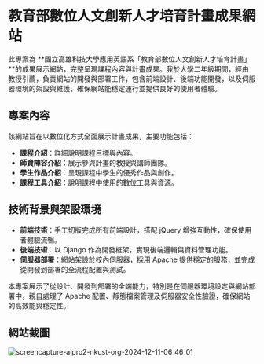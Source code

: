 # 教育部數位人文創新人才培育計畫成果網站

此專案為 **國立高雄科技大學應用英語系「教育部數位人文創新人才培育計畫」**的成果展示網站，完整呈現課程內容與計畫成果。我於大學二年級期間，經由教授引薦，負責網站的開發與部署工作，包含前端設計、後端功能開發，以及伺服器環境的架設與維護，確保網站能穩定運行並提供良好的使用者體驗。

## 專案內容
該網站旨在以數位化方式全面展示計畫成果，主要功能包括：
- **課程介紹**：詳細說明課程目標與內容。
- **師資陣容介紹**：展示參與計畫的教授與講師團隊。
- **學生作品介紹**：呈現課程中學生的優秀作品與創作。
- **課程工具介紹**：說明課程中使用的數位工具與資源。

## 技術背景與架設環境
- **前端技術**：手工切版完成所有前端設計，搭配 jQuery 增強互動性，確保使用者體驗流暢。
- **後端技術**：以 Django 作為開發框架，實現後端邏輯與資料管理功能。
- **伺服器部署**：網站架設於校內伺服器，採用 Apache 提供穩定的服務，並完成從開發到部署的全流程配置與測試。

本專案展示了從設計、開發到部署的全端能力，特別是在伺服器環境設定與網站部署中，親自處理了 Apache 配置、靜態檔案管理及伺服器安全性驗證，確保網站的高效能與穩定性。


## 網站截圖
![screencapture-aipro2-nkust-org-2024-12-11-06_46_01](https://github.com/user-attachments/assets/c811127e-5e59-40b1-b90b-c670edd729ac)
